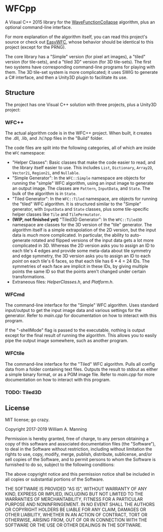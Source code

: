 # WFCpp

A Visual C++ 2015 library for the [WaveFunctionCollapse](https://github.com/mxgmn/WaveFunctionCollapse) algorithm, plus an optional command-line interface.

For more explanation of the algorithm itself, you can read this project's source or check out [EasyWFC](https://github.com/heyx3/EasyWFC), whose behavior should be identical to this project (except for the PRNG).

The core library has a "Simple" version (for pixel art images), a "tiled" version (for tile-sets), and a "tiled 3D" version (for 3D tile-sets). The first two systems have corresponding command-line programs for playing with them. The 3D tile-set system is more complicated; it uses SWIG to generate a C# interface, and then a Unity3D plugin to facilitate its use.

## Structure

The project has one Visual C++ solution with three projects, plus a Unity3D project:

### WFC++

The actual algorithm code is in the WFC++ project. When built, it creates the .dll, .lib, and .h/.hpp files in the "Build" folder.

The code files are split into the following categories, all of which are inside the `WFC` namespace:

* "Helper Classes": Basic classes that make the code easier to read, and the library itself easier to use. This includes `List`, `Dictionary`, `Array2D`, `Vector2i`, `Region2i`, and `Nullable`.
* "Simple Generator": In the `WFC::Simple` namespace are objects for running the "simple" WFC algorithm, using an input image to generate an output image. The classes are `Pattern`, `InputData`, and `State`. The bulk of the algorithm is in `State`.
* "Tiled Generator": In the `WFC::Tiled` namespace, are objects for running the "tiled" WFC algorithm. It is structured similar to the "Simple" generator, with `InputData` and `State` classes, plus some tile-specific helper classes like `Tile` and `TilePermutator`.
* **(WIP, not finished yet)** "Tiled3D Generator": In the `WFC::Tiled3D` namespace are classes for the 3D version of the "tile" generator. The algorithm itself is a simple extrapolation of the 2D version, but the input data is *much* more complicated. In particular, the ability to auto-generate rotated and flipped versions of the input data gets a lot more complicated in 3D. Whereas the 2D version asks you to assign an ID to each tile's 4 edges and provide some meta-data about tile symmetry and edge symmetry, the 3D version asks you to assign an ID to each *point* on each tile's 6 faces, so that each tile has 6 * 4 = 24 IDs. The symmetries of each face are implicit in these IDs, by giving multiple points the same ID so that the points aren't changed under certain transformations.
* Extraneous files: *HelperClasses.h*, and *Platform.h*.

### WFCmd

The command-line interface for the "Simple" WFC algorithm. Uses standard input/output to get the input image data and various settings for the generator. Refer to *main.cpp* for documentation on how to interact with this program.

If the "-shellMode" flag is passed to the executable, nothing is output except for the final result of running the algorithm. This allows you to easily pipe the output image somewhere, such as another program.

### WFCtile

The command-line interface for the "Tiled" WFC algorithm. Pulls all config data from a folder containing text files. Outputs the result to stdout as either a simple binary format, or as a PGM image file. Refer to *main.cpp* for more documentation on how to interact with this program.

### TODO: Tiled3D

## License

MIT license; go crazy.

Copyright 2017-2019 William A. Manning

Permission is hereby granted, free of charge, to any person obtaining a copy of this software and associated documentation files (the "Software"), to deal in the Software without restriction, including without limitation the rights to use, copy, modify, merge, publish, distribute, sublicense, and/or sell copies of the Software, and to permit persons to whom the Software is furnished to do so, subject to the following conditions:

The above copyright notice and this permission notice shall be included in all copies or substantial portions of the Software.

THE SOFTWARE IS PROVIDED "AS IS", WITHOUT WARRANTY OF ANY KIND, EXPRESS OR IMPLIED, INCLUDING BUT NOT LIMITED TO THE WARRANTIES OF MERCHANTABILITY, FITNESS FOR A PARTICULAR PURPOSE AND NONINFRINGEMENT. IN NO EVENT SHALL THE AUTHORS OR COPYRIGHT HOLDERS BE LIABLE FOR ANY CLAIM, DAMAGES OR OTHER LIABILITY, WHETHER IN AN ACTION OF CONTRACT, TORT OR OTHERWISE, ARISING FROM, OUT OF OR IN CONNECTION WITH THE SOFTWARE OR THE USE OR OTHER DEALINGS IN THE SOFTWARE.